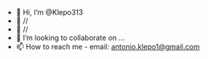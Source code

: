 - 👋 Hi, I’m @Klepo313
- 👀 //
- 🌱 //
- 💞️ I’m looking to collaborate on ...
- 📫 How to reach me - email: antonio.klepo1@gmail.com
<!---
Klepo313/Klepo313 is a ✨ special ✨ repository because its `README.md` (this file) appears on your GitHub profile.
You can click the Preview link to take a look at your changes.
--->
